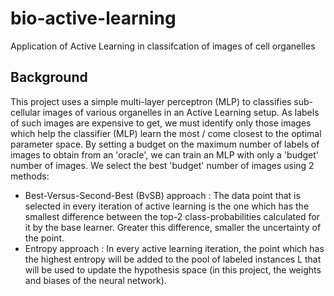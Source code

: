# bio-active-learning
Application of Active Learning in classifcation of images of cell organelles

## Background
This project uses a simple multi-layer perceptron (MLP) to classifies sub-cellular images of various organelles in an Active Learning setup.
As labels of such images are expensive to get, we must identify only those images which help the classifier (MLP) learn the most / come closest to the optimal parameter space. 
By setting a budget on the maximum number of labels of images to obtain from an 'oracle', we can train an MLP with only a 'budget' number of images. We select the best 
'budget' number of images using 2 methods:
 - Best-Versus-Second-Best (BvSB) approach : The data point that is selected in every iteration of active learning is the one which has the smallest
difference between the top-2 class-probabilities calculated for it by the base learner. Greater this difference, smaller the uncertainty of the point.
 - Entropy approach : In every active learning iteration, the point which has the highest entropy will be added to the pool of labeled instances L that will be used to update the hypothesis space (in this project, the weights and biases of the neural network).



